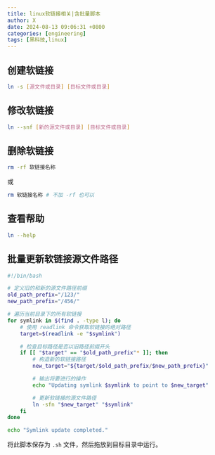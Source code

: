 ```yaml
---
title: linux软链接相关|含批量脚本
author: X
date: 2024-08-13 09:06:31 +0800
categories: [engineering]
tags: [黑科技,linux]
---
```


## 创建软链接

```bash
ln -s [源文件或目录] [目标文件或目录]
```

## 修改软链接

```bash
ln --snf [新的源文件或目录] [目标文件或目录]
```

## 删除软链接

```bash
rm -rf 软链接名称
```

或

```bash
rm 软链接名称 # 不加 -rf 也可以
```

## 查看帮助

```bash
ln --help
```

## 批量更新软链接源文件路径

```bash
#!/bin/bash

# 定义旧的和新的源文件路径前缀
old_path_prefix="/123/"
new_path_prefix="/456/"

# 遍历当前目录下的所有软链接
for symlink in $(find . -type l); do
    # 使用 readlink 命令获取软链接的绝对路径
    target=$(readlink -e "$symlink")

    # 检查目标路径是否以旧路径前缀开头
    if [[ "$target" == "$old_path_prefix"* ]]; then
        # 构造新的软链接路径
        new_target="${target/$old_path_prefix/$new_path_prefix}"

        # 输出将要进行的操作
        echo "Updating symlink $symlink to point to $new_target"

        # 更新软链接的源文件路径
        ln -sfn "$new_target" "$symlink"
    fi
done

echo "Symlink update completed."
```

将此脚本保存为 `.sh` 文件，然后拖放到目标目录中运行。
